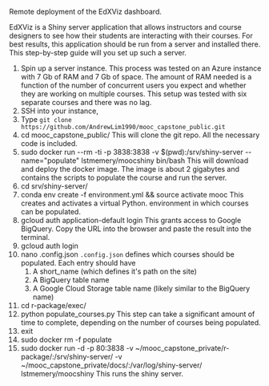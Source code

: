 Remote deployment of the EdXViz dashboard. 

EdXViz is a Shiny server application that allows instructors and course designers to see how their students are interacting with their courses. For best results, this application should be run from a server and installed there. This step-by-step guide will you set up such a server.

1. Spin up a server instance.
	This process was tested on an Azure instance with 7 Gb of RAM and 7 Gb of space. The amount of RAM needed is a function of the number of concurrent users you expect and whether they are working on multiple courses. This setup was tested with six separate courses and there was no lag.
1. SSH into your instance,
4. Type `git clone https://github.com/AndrewLim1990/mooc_capstone_public.git`
4. cd mooc_capstone_public/
	This will clone the git repo. All the necessary code is included.
5. sudo docker run --rm -ti -p 3838:3838 -v $(pwd):/srv/shiny-server --name="populate" lstmemery/moocshiny bin/bash
	This will download and deploy the docker image. The image is about 2 gigabytes and contains the scripts to populate the course and run the server.
6. cd srv/shiny-server/
7. conda env create -f environment.yml && source activate mooc
	This creates and activates a virtual Python. environment in which courses can be populated.
8. gcloud auth application-default login
	This grants access to Google BigQuery. Copy the URL into the browser and paste the result into the terminal.
9. gcloud auth login
11. nano .config.json
	`.config.json` defines which courses should be populated. Each entry should have 
	1. A short_name (which defines it's path on the site)
	2. A BigQuery table name
	3. A Google Cloud Storage table name (likely similar to the BigQuery name)
12. cd r-package/exec/
13. python populate_courses.py
	This step can take a significant amount of time to complete, depending on the number of courses being populated.
14. exit
15. sudo docker rm -f populate
13. sudo docker run -d -p 80:3838 -v ~/mooc_capstone_private/r-package/:/srv/shiny-server/ -v ~/mooc_capstone_private/docs/:/var/log/shiny-server/ lstmemery/moocshiny
	This runs the shiny server.